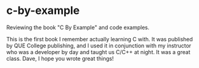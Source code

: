 # c-by-example
Reviewing the book "C By Example" and code examples.

This is the first book I remember actually learning C with.  It was published by QUE College publishing, and I used it in conjunction with my instructor who was a developer by day and taught us C/C++ at night.  It was a great class.  Dave, I hope you wrote great things!